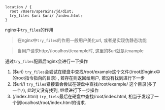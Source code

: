 
```nginx
location / {
  root /Users/sperains/jd/dist;
  try_files $uri $uri/ /index.html;
}
```


nginx中`try_files`的作用
> 在nginx中`try_files`的作用一般用户美化url, 或者是实现伪静态功能<br>

> 当用户请求http://localhost/example时, 这里的$uri就是/example <br>

通过`try_files`配置后nginx会进行一下操作
1. ($uri)  `try_files`会尝试在硬盘中查找/root/example这个文件(/root即nginx中的root指令指向的目录) , 若存在则返回给用户, 若没有找到进行下一步
2. ($uri/) `try_files`紧接着会尝试在硬盘中查找/root/example/ 这个目录(多了一个`/`), 此时又没有找到, 继续进行下一步操作
3. (/index.html) `try_fiels`最后在硬盘中查找/root/index.html, 相当于发起了一个到localhost/root/index.html的请求.
  




